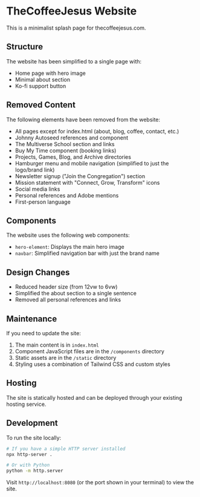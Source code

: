 # TheCoffeeJesus Website

This is a minimalist splash page for thecoffeejesus.com.

## Structure

The website has been simplified to a single page with:

- Home page with hero image
- Minimal about section
- Ko-fi support button

## Removed Content

The following elements have been removed from the website:

- All pages except for index.html (about, blog, coffee, contact, etc.)
- Johnny Autoseed references and component
- The Multiverse School section and links
- Buy My Time component (booking links)
- Projects, Games, Blog, and Archive directories
- Hamburger menu and mobile navigation (simplified to just the logo/brand link)
- Newsletter signup ("Join the Congregation") section
- Mission statement with "Connect, Grow, Transform" icons
- Social media links
- Personal references and Adobe mentions
- First-person language

## Components

The website uses the following web components:

- `hero-element`: Displays the main hero image
- `navbar`: Simplified navigation bar with just the brand name

## Design Changes

- Reduced header size (from 12vw to 6vw)
- Simplified the about section to a single sentence
- Removed all personal references and links

## Maintenance

If you need to update the site:

1. The main content is in `index.html`
2. Component JavaScript files are in the `/components` directory
3. Static assets are in the `/static` directory
4. Styling uses a combination of Tailwind CSS and custom styles

## Hosting

The site is statically hosted and can be deployed through your existing hosting service.

## Development

To run the site locally:

```bash
# If you have a simple HTTP server installed
npx http-server .

# Or with Python
python -m http.server
```

Visit `http://localhost:8080` (or the port shown in your terminal) to view the site.